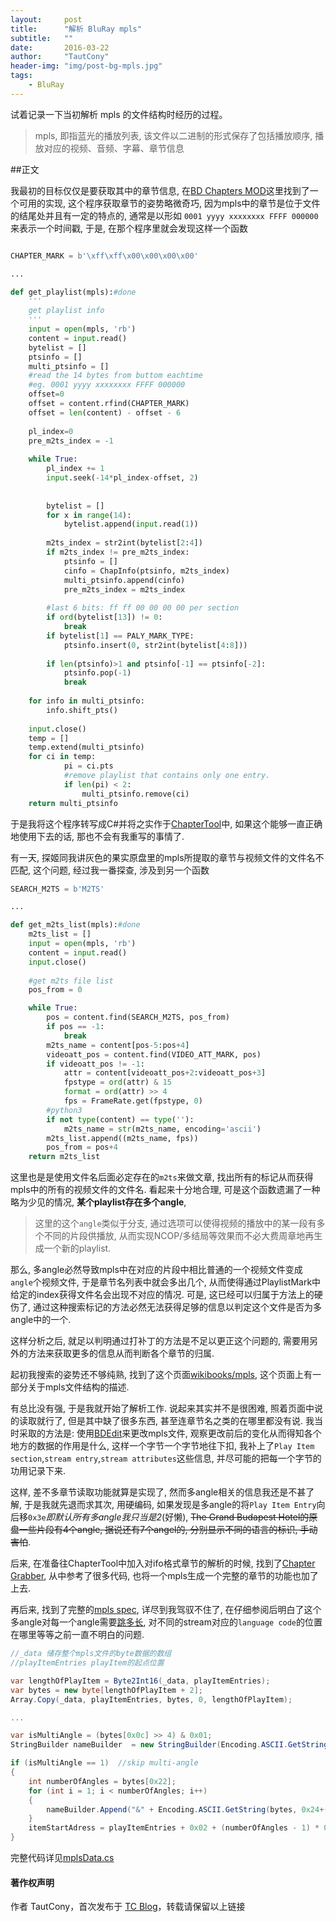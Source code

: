 ```yaml
---
layout:     post
title:      "解析 BluRay mpls"
subtitle:   ""
date:       2016-03-22
author:     "TautCony"
header-img: "img/post-bg-mpls.jpg"
tags:
    - BluRay
---
```



试着记录一下当初解析 mpls 的文件结构时经历的过程。

> mpls, 即指蓝光的播放列表, 该文件以二进制的形式保存了包括播放顺序, 播放对应的视频、音频、字幕、章节信息

##正文

我最初的目标仅仅是要获取其中的章节信息, 在[BD Chapters MOD](https://www.nmm-hd.org/newbbs/viewtopic.php?f=16&t=517)这里找到了一个可用的实现, 这个程序获取章节的姿势略微奇巧, 因为mpls中的章节是位于文件的结尾处并且有一定的特点的, 通常是以形如 `0001 yyyy xxxxxxxx FFFF 000000` 来表示一个时间戳, 于是, 在那个程序里就会发现这样一个函数

```python

CHAPTER_MARK = b'\xff\xff\x00\x00\x00\x00'

...

def get_playlist(mpls):#done
    '''
    get playlist info
    '''
    input = open(mpls, 'rb')       
    content = input.read()
    bytelist = []
    ptsinfo = []
    multi_ptsinfo = []
    #read the 14 bytes from buttom eachtime
    #eg. 0001 yyyy xxxxxxxx FFFF 000000
    offset=0
    offset = content.rfind(CHAPTER_MARK)
    offset = len(content) - offset - 6
    
    pl_index=0
    pre_m2ts_index = -1
    
    while True:
        pl_index += 1
        input.seek(-14*pl_index-offset, 2)
        
        
        bytelist = []
        for x in range(14):
            bytelist.append(input.read(1))
        
        m2ts_index = str2int(bytelist[2:4])
        if m2ts_index != pre_m2ts_index:
            ptsinfo = []
            cinfo = ChapInfo(ptsinfo, m2ts_index)
            multi_ptsinfo.append(cinfo)
            pre_m2ts_index = m2ts_index
        
        #last 6 bits: ff ff 00 00 00 00 per section
        if ord(bytelist[13]) != 0:
            break 
        if bytelist[1] == PALY_MARK_TYPE:
            ptsinfo.insert(0, str2int(bytelist[4:8]))
        
        if len(ptsinfo)>1 and ptsinfo[-1] == ptsinfo[-2]:
            ptsinfo.pop(-1)
            break
        
    for info in multi_ptsinfo:
        info.shift_pts()
            
    input.close()
    temp = []
    temp.extend(multi_ptsinfo)
    for ci in temp:
            pi = ci.pts 
            #remove playlist that contains only one entry.
            if len(pi) < 2:
                multi_ptsinfo.remove(ci)
    return multi_ptsinfo

```

于是我将这个程序转写成C#并将之实作于[ChapterTool](https://github.com/tautcony/ChapterTool)中, 如果这个能够一直正确地使用下去的话, 那也不会有我重写的事情了.

有一天, 探姬同我讲灰色的果实原盘里的mpls所提取的章节与视频文件的文件名不匹配, 这个问题, 经过我一番探查, 涉及到另一个函数

```python
SEARCH_M2TS = b'M2TS' 

...

def get_m2ts_list(mpls):#done
    m2ts_list = []
    input = open(mpls, 'rb')    
    content = input.read()
    input.close()
    
    #get m2ts file list    
    pos_from = 0

    while True:            
        pos = content.find(SEARCH_M2TS, pos_from)
        if pos == -1:
            break
        m2ts_name = content[pos-5:pos+4]
        videoatt_pos = content.find(VIDEO_ATT_MARK, pos) 
        if videoatt_pos != -1:
            attr = content[videoatt_pos+2:videoatt_pos+3]
            fpstype = ord(attr) & 15
            format = ord(attr) >> 4
            fps = FrameRate.get(fpstype, 0)
        #python3
        if not type(content) == type(''):
            m2ts_name = str(m2ts_name, encoding='ascii')
        m2ts_list.append((m2ts_name, fps))
        pos_from = pos+4  
    return m2ts_list
```

这里也是是使用文件名后面必定存在的`m2ts`来做文章, 找出所有的标记从而获得mpls中的所有的视频文件的文件名. 看起来十分地合理, 可是这个函数遗漏了一种略为少见的情况, **某个playlist存在多个angle**, 

> 这里的这个`angle`类似于分支, 通过选项可以使得视频的播放中的某一段有多个不同的片段供播放, 从而实现NCOP/多结局等效果而不必大费周章地再生成一个新的playlist.

那么, 多angle必然导致mpls中在对应的片段中相比普通的一个视频文件变成 `angle`个视频文件, 于是章节名列表中就会多出几个, 从而使得通过PlaylistMark中给定的index获得文件名会出现不对应的情况. 可是, 这已经可以归属于方法上的硬伤了, 通过这种搜索标记的方法必然无法获得足够的信息以判定这个文件是否为多angle中的一个.

这样分析之后, 就足以判明通过打补丁的方法是不足以更正这个问题的, 需要用另外的方法来获取更多的信息从而判断各个章节的归属.

起初我搜索的姿势还不够纯熟, 找到了这个页面[wikibooks/mpls](https://en.wikibooks.org/wiki/User:Bdinfo/mpls), 这个页面上有一部分关于mpls文件结构的描述. 

有总比没有强, 于是我就开始了解析工作. 说起来其实并不是很困难, 照着页面中说的读取就行了, 但是其中缺了很多东西, 甚至连章节名之类的在哪里都没有说. 我当时采取的方法是: 使用[BDEdit](http://pel.hu/bdedit/)来更改mpls文件, 观察更改前后的变化从而得知各个地方的数据的作用是什么, 这样一个字节一个字节地往下扣, 我补上了`Play Item section`,`stream entry`,`stream attributes`这些信息, 并尽可能的把每一个字节的功用记录下来.

这样, 差不多章节读取功能就算是实现了, 然而多angle相关的信息我还是不甚了解, 于是我就先退而求其次, 用硬编码, 如果发现是多angle的将`Play Item Entry`向后移`0x3e`*即默认所有多angle我只当是2*(好懒), ~~The Grand Budapest Hotel的原盘一些片段有4个angle, 据说还有7个angel的, 分别显示不同的语言的标识, 手动害怕~~.

后来, 在准备往ChapterTool中加入对ifo格式章节的解析的时候, 找到了[Chapter Grabber](http://jvance.com/pages/ChapterGrabber.xhtml), 从中参考了很多代码, 也将一个mpls生成一个完整的章节的功能也加了上去.

再后来, 找到了完整的[mpls spec](https://github.com/lerks/BluRay/wiki/MPLS), 详尽到我驾驭不住了, 在仔细参阅后明白了这个多angle对每一个angle需要[跳多长](https://github.com/lerks/BluRay/wiki/PlayItem), 对不同的stream对应的`language code`的位置在哪里等等之前一直不明白的问题.

```cs
//_data 储存整个mpls文件的byte数据的数组
//playItemEntries playItem的起点位置

var lengthOfPlayItem = Byte2Int16(_data, playItemEntries);
var bytes = new byte[lengthOfPlayItem + 2];
Array.Copy(_data, playItemEntries, bytes, 0, lengthOfPlayItem);

...

var isMultiAngle = (bytes[0x0c] >> 4) & 0x01;
StringBuilder nameBuilder  = new StringBuilder(Encoding.ASCII.GetString(bytes, 0x02, 0x05));

if (isMultiAngle == 1)  //skip multi-angle
{
    int numberOfAngles = bytes[0x22];
    for (int i = 1; i < numberOfAngles; i++)
    {
        nameBuilder.Append("&" + Encoding.ASCII.GetString(bytes, 0x24+(i-1)*0x0a, 0x05));
    }
    itemStartAdress = playItemEntries + 0x02 + (numberOfAngles - 1) * 0x0a;
}
```

完整代码详见[mplsData.cs](https://github.com/tautcony/ChapterTool/blob/master/Time_Shift/Util/mplsData.cs)

#### 著作权声明

作者 TautCony，首次发布于 [TC Blog](http://tautcony.github.io/)，转载请保留以上链接
